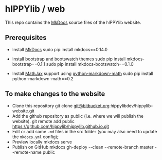 # hIPPYlib / web

This repo contains the [MkDocs](http://mkdocs.org) source files of the hIPPYlib website.

## Prerequisites

* Install [MkDocs](http://mkdocs.org)
    sudo pip install mkdocs==0.14.0

* Install [bootstrap](http://getbootstrap.com/) and [bootswatch](https://bootswatch.com/) themes
    sudo pip install mkdocs-bootstrap==0.1.1
    sudo pip install mkdocs-bootswatch==0.1.0
    
* Install [MathJax](https://www.mathjax.org/) support using [python-markdown-math](https://github.com/mitya57/python-markdown-math)
    sudo pip install python-markdown-math==0.2


## To make changes to the website

* Clone this repository
    git clone git@bitbucket.org:hippylibdev/hippylib-website.git
* Add the github repository as public (i.e. where we will publish the website).
    git remote add public https://github.com/hippylib/hippylib.github.io.git
* Edit or add some `.md` files in the src folder (you may also need to update the `mkdocs.yml` config); 
* Preview locally
    mkdocs serve
* Publish on GitHub
    mkdocs gh-deploy --clean --remote-branch master --remote-name public
